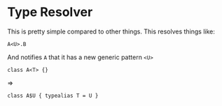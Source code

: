 # Type Resolver
This is pretty simple compared to other things. This resolves things like:

```
A<U>.B
```

And notifies `A` that it has a new generic pattern `<U>`

`class A<T> {}`

 =>

`class A$U { typealias T = U }`
